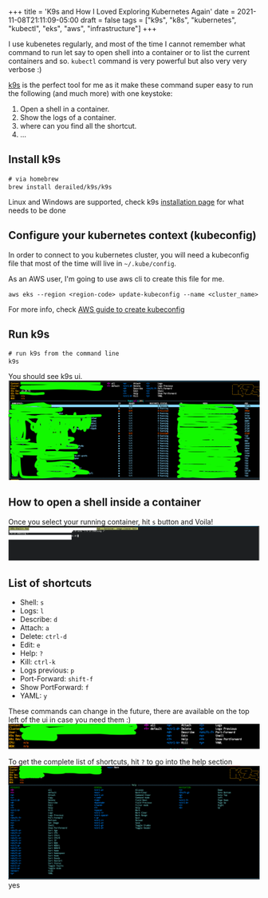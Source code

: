 +++
title = 'K9s and How I Loved Exploring Kubernetes Again'
date = 2021-11-08T21:11:09-05:00
draft = false
tags = ["k9s", "k8s", "kubernetes", "kubectl", "eks", "aws", "infrastructure"]
+++

I use kubenetes regularly, and most of the time I cannot remember what command
to run let say to open shell into a container or to list the current containers and so.
`kubectl` command is very powerful but also very very verbose :)

[k9s](https://k9scli.io) is the perfect tool for me as it make these command super easy to run the following (and much more) with
one keystoke:

1. Open a shell in a container.
2. Show the logs of a container.
3. where can you find all the shortcut.
4. ...

## Install k9s
```shell
# via homebrew
brew install derailed/k9s/k9s
```
Linux and Windows are supported, check k9s [installation page](https://k9scli.io/topics/install/)
for what needs to be done

## Configure your kubernetes context (kubeconfig)
In order to connect to you kubernetes cluster, you will need a kubeconfig file that most of the time will
live in `~/.kube/config`.

As an AWS user, I'm going to use aws cli to create this file for me.
```shell
aws eks --region <region-code> update-kubeconfig --name <cluster_name>
```

For more info, check [AWS guide to create kubeconfig](https://docs.aws.amazon.com/eks/latest/userguide/create-kubeconfig.html
)

## Run k9s
 ```shell
# run k9s from the command line
k9s
```
You should see k9s ui.
![main menu](main.png "ui")

## How to open a shell inside a container
Once you select your running container, hit `s` button and Voila!
![open a shell](shell.png "Shelling inside a container")


## List of shortcuts

- Shell: `s`
- Logs: `l`
- Describe: `d`
- Attach: `a`
- Delete: `ctrl-d`
- Edit: `e`
- Help: `?`
- Kill: `ctrl-k`
- Logs previous: `p`
- Port-Forward: `shift-f`
- Show PortForward: `f`
- YAML: `y`


These commands can change in the future, there are available on the top left of the ui in case you need them :)
![List of shortcuts](shortcuts.png "list of shortcuts")

To get the complete list of shortcuts, hit `?` to go into the help section
![help](help.png "exhaustive list of what you can do")
yes